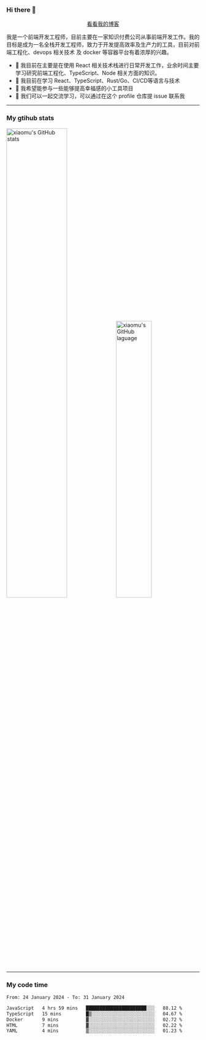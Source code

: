 ### Hi there 👋

<p align="center">
  <a href="https://blog.realjacket.fun">看看我的博客</a>
</p>

我是一个前端开发工程师，目前主要在一家知识付费公司从事前端开发工作。我的目标是成为一名全栈开发工程师，致力于开发提高效率及生产力的工具，目前对前端工程化、devops 相关技术 及 docker 等容器平台有着浓厚的兴趣。

- 🔭 我目前在主要是在使用 React 相关技术栈进行日常开发工作，业余时间主要学习研究前端工程化、TypeScript、Node 相关方面的知识。
- 🌱 我目前在学习 React、TypeScript、Rust/Go、CI/CD等语言与技术
- 👯 我希望能参与一些能够提高幸福感的小工具项目
- 💬 我们可以一起交流学习，可以通过在这个 profile 仓库提 issue 联系我

***

### My gtihub stats

<a><img src="https://github-readme-stats-git-masterrstaa-rickstaa.vercel.app/api?username=real-jacket&&show_icons=true" title="xiaomu's GitHub stats" alt="xiaomu's GitHub stats" style="width:56%;"/></a>
<a><img src="https://github-readme-stats-git-masterrstaa-rickstaa.vercel.app/api/top-langs/?username=real-jacket&layout=compact" title="xiaomu's GitHub laguage" alt="xiaomu's GitHub laguage" style="width:43%;"/><a/>

***

### My code time

<!--START_SECTION:waka-->

```txt
From: 24 January 2024 - To: 31 January 2024

JavaScript   4 hrs 59 mins   ██████████████████████░░░   88.12 %
TypeScript   15 mins         █▒░░░░░░░░░░░░░░░░░░░░░░░   04.67 %
Docker       9 mins          ▓░░░░░░░░░░░░░░░░░░░░░░░░   02.72 %
HTML         7 mins          ▓░░░░░░░░░░░░░░░░░░░░░░░░   02.22 %
YAML         4 mins          ▒░░░░░░░░░░░░░░░░░░░░░░░░   01.23 %
```

<!--END_SECTION:waka-->
